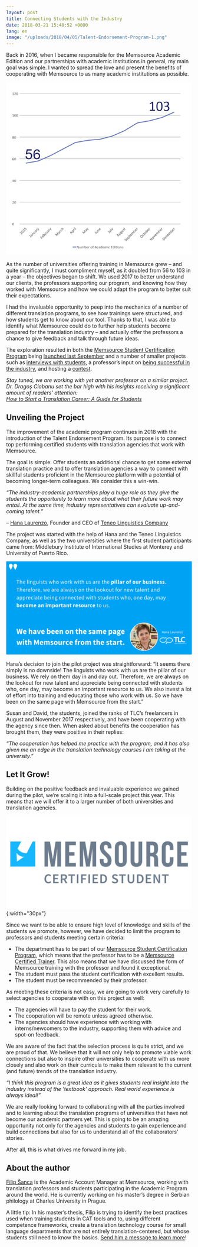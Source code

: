 ```yaml
---
layout: post
title: Connecting Students with the Industry
date: 2018-03-21 15:48:52 +0000
lang: en
image: "/uploads/2018/04/05/Talent-Endorsement-Program-1.png"
---
```

Back in 2016, when I became responsible for the Memsource Academic  Edition and our partnerships with academic institutions in general, my  main goal was simple. I wanted to spread the love and present the  benefits of cooperating with Memsource to as many academic institutions  as possible.

![](/uploads/2018/04/05/graph.png)

As the number of universities offering training in Memsource grew – and  quite significantly, I must compliment myself, as it doubled from 56 to  103 in a year – the objectives began to shift. We used 2017 to better  understand our clients, the professors supporting our program, and  knowing how they worked with Memsource and how we could adapt the  program to better suit their expectations.

I had the invaluable opportunity to peep into the mechanics of a number  of different translation programs, to see how trainings were structured,  and how students get to know about our tool. Thanks to that, I was able  to identify what Memsource could do to further help students become  prepared for the translation industry – and actually offer the  professors a chance to give feedback and talk through future ideas.

The exploration resulted in both the [Memsource Student Certification Program](https://www.memsource.com/memsource-student-certification-program/) being [launched last September](https://www.memsource.com/blog/2018/02/28/certification-notes-students-are-up-for-a-challenge/) and a number of smaller projects such as [interviews with students](https://www.memsource.com/blog/2017/02/16/rising-translation-talents/), a professor’s input on [being successful in the industry](https://www.memsource.com/blog/2017/08/11/technology-an-essential-part-of-modern-translation-curricula/), and hosting a [contest](https://www.memsource.com/contest/).

_Stay  tuned, we are working with yet another professor on a similar project.  Dr. Dragoș Ciobanu set the bar high with his insights receiving a  significant amount of readers’ attention:_  
[_How to Start a Translation Career: A Guide for Students_](https://www.memsource.com/blog/2017/10/09/how-to-start-a-translation-career-a-guide-for-students/)

## Unveiling the Project

The improvement of the academic program  continues in 2018 with the introduction of the Talent Endorsement  Program. Its purpose is to connect top performing certified students  with translation agencies that work with Memsource.

The goal is simple: Offer students an additional chance to get some  external translation practice and to offer translation agencies a way to  connect with skillful students proficient in the Memsource platform  with a potential of becoming longer-term colleagues. We consider this a  win-win.

_“The  industry-academic partnerships play a huge role as they give the  students the opportunity to learn more about what their future work may  entail. At the same time, industry representatives can evaluate  up-and-coming talent.”_

_–_ [Hana Laurenzo](https://www.linkedin.com/in/hanalaurenzo/), Founder and CEO of [Teneo Linguistics Company](https://www.tlctranslation.com/)

The project was started with the help of Hana and the Teneo Linguistics  Company, as well as the two universities where the first student  participants came from: Middlebury Institute of International Studies at  Monterey and University of Puerto Rico.

![](/uploads/2018/04/05/Hana-Laurenzo-Quote.png)

Hana’s decision to join the pilot project was straightforward: “It  seems there simply is no downside! The linguists who work with us are  the pillar of our business. We rely on them day in and day out.  Therefore, we are always on the lookout for new talent and appreciate  being connected with students who, one day, may become an important  resource to us. We also invest a lot of effort into training and  educating those who work with us. So we have been on the same page with  Memsource from the start.”

Susan and David, the students, joined the ranks of TLC’s freelancers  in August and November 2017 respectively, and have been cooperating with  the agency since then. When asked about benefits the cooperation has  brought them, they were positive in their replies:

_“The  cooperation has helped me practice with the program, and it has also  given me an edge in the translation technology courses I am taking at  the university.”_

## Let It Grow!

Building on the positive feedback and invaluable experience we gained  during the pilot, we’re scaling it into a full-scale project this year.  This means that we will offer it to a larger number of both universities  and translation agencies.

![](/uploads/2018/04/05/tag.png){:width="30px"}

Since we want to be able to ensure high level of knowledge and skills of  the students we promote, however, we have decided to limit the program  to professors and students meeting certain criteria:

* The department has to be part of our [Memsource Student Certification Program](https://www.memsource.com/memsource-student-certification-program/), which means that the professor has to be a [Memsource Certified Trainer](https://www.memsource.com/trainers/). This also means that we have discussed the form of Memsource training with the professor and found it exceptional.
* The student must pass the student certification with excellent results.
* The student must be recommended by their professor.

As meeting these criteria is not easy, we are going to work very  carefully to select agencies to cooperate with on this project as well:

* The agencies will have to pay the student for their work.
* The cooperation will be remote unless agreed otherwise.
* The agencies should have experience with  working with interns/newcomers to the industry, supporting them with  advice and spot-on feedback.

We are aware of the fact that the selection process is quite strict,  and we are proud of that. We believe that it will not only help to  promote viable work connections but also to inspire other universities  to cooperate with us more closely and also work on their curricula to  make them relevant to the current (and future) trends of the translation  industry.

_“I  think this program is a great idea as it gives students real insight  into the industry instead of the ‘textbook’ approach. Real world  experience is always ideal!”_

We are really looking forward to collaborating with all the parties  involved and to learning about the translation programs of universities  that have not become our academic partners yet. This is going to be an  amazing opportunity not only for the agencies and students to gain  experience and build connections but also for us to understand all of  the collaborators’ stories.

After all, this is what drives me forward in my job.

## About the author

[Filip Šanca](https://www.linkedin.com/in/filipsanca/) is  the Academic Account Manager at Memsource, working with translation  professors and students participating in the Academic Program around the  world. He is currently working on his master’s degree in Serbian  philology at Charles University in Prague.

A little tip: In his master’s thesis, Filip is trying to identify the  best practices used when training students in CAT tools and to, using  different competence frameworks, create a translation technology course  for small language departments that are not entirely  translation-centered, but whose students still need to know the basics. [Send him a message to learn more](https://www.memsource.com/blog/2018/03/21/connecting-students-with-the-industry/filip.sanca@memsource.com)!